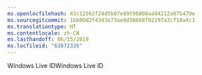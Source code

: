 ```yaml
---
ms.openlocfilehash: 43c12562f24d5b07e89f96808aa94212a975479e
ms.sourcegitcommit: 1bb00d2f4343e73ae8d58668f02297a3cf10a4c1
ms.translationtype: HT
ms.contentlocale: zh-CN
ms.lasthandoff: 06/15/2019
ms.locfileid: "63872326"
---
```

<span data-ttu-id="5c664-101">Windows Live ID</span><span class="sxs-lookup"><span data-stu-id="5c664-101">Windows Live ID</span></span>